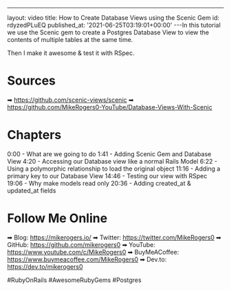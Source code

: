 ---
layout: video
title: How to Create Database Views using the Scenic Gem
id: rdyzedPLuEQ
published_at: '2021-06-25T03:19:01+00:00'
---In this tutorial we use the Scenic gem to create a Postgres Database View to view the contents of multiple tables at the same time.

Then I make it awesome & test it with RSpec.

# Sources

➡ https://github.com/scenic-views/scenic
➡ https://github.com/MikeRogers0-YouTube/Database-Views-With-Scenic

# Chapters

0:00 -  What are we going to do
1:41 -  Adding Scenic Gem and Database View
4:20 -  Accessing our Database view like a normal Rails Model
6:22 -  Using a polymorphic relationship to load the original object
11:16 -  Adding a primary key to our Database View
14:46 -  Testing our view with RSpec
19:06 -  Why make models read only
20:36 -  Adding created_at & updated_at fields

# Follow Me Online

➡ Blog: https://mikerogers.io/
➡ Twitter: https://twitter.com/MikeRogers0
➡ GitHub: https://github.com/mikerogers0
➡ YouTube: https://www.youtube.com/c/MikeRogers0
➡ BuyMeACoffee: https://www.buymeacoffee.com/MikeRogers0
➡ Dev.to: https://dev.to/mikerogers0

#RubyOnRails #AwesomeRubyGems #Postgres